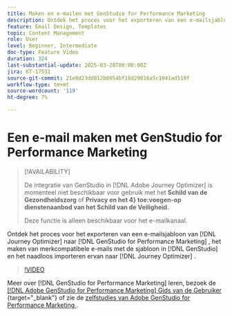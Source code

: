 ```yaml
---
title: Maken en e-mailen met GenStudio for Performance Marketing
description: Ontdek het proces voor het exporteren van een e-mailsjabloon van Journey Optimizer naar GenStudio for Performance Marketing, het maken van merkwaardige e-mails met de sjabloon in GenStudio en het naadloos importeren van deze mailsjablonen naar Journey Optimizer.
feature: Email Design, Templates
topic: Content Management
role: User
level: Beginner, Intermediate
doc-type: Feature Video
duration: 324
last-substantial-update: 2025-03-28T00:00:00Z
jira: KT-17531
source-git-commit: 21e0d23dd012b0954bf18d29016a5c1041ad519f
workflow-type: tm+mt
source-wordcount: '119'
ht-degree: 7%

---
```



# Een e-mail maken met GenStudio for Performance Marketing

>[!AVAILABILITY]
>
>De integratie van GenStudio in [!DNL Adobe Journey Optimizer] is momenteel niet beschikbaar voor gebruik met het **Schild van de Gezondheidszorg** of **Privacy en het 4&rbrace; toe:voegen-op dienstenaanbod van het Schild van de Veiligheid.**
>
>Deze functie is alleen beschikbaar voor het e-mailkanaal.

Ontdek het proces voor het exporteren van een e-mailsjabloon van [!DNL Journey Optimizer] naar [!DNL GenStudio for Performance Marketing] , het maken van merkcompatibele e-mails met de sjabloon in [!DNL GenStudio] en het naadloos importeren ervan naar [!DNL Journey Optimizer] .

>[!VIDEO](https://video.tv.adobe.com/v/3456055/?learn=on&enablevpops&captions=dut)

Meer over [!DNL GenStudio for Performance Marketing] leren, bezoek de [[!DNL Adobe GenStudio for Performance Marketing]  Gids van de Gebruiker &#x200B;](https://experienceleague.adobe.com/nl/docs/genstudio-for-performance-marketing/user-guide/home){target="_blank"}  of zie de [&#x200B; zelfstudies van Adobe GenStudio for Performance Marketing &#x200B;](https://experienceleague.adobe.com/nl/docs/genstudio-for-performance-marketing-learn/tutorials/overview).
